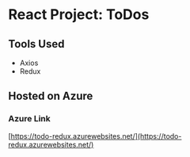 # React Project: ToDos

## Tools Used

- Axios
- Redux

## Hosted on Azure

### Azure Link

[https://todo-redux.azurewebsites.net/](https://todo-redux.azurewebsites.net/)
